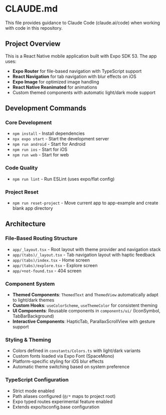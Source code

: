 # CLAUDE.md

This file provides guidance to Claude Code (claude.ai/code) when working with code in this repository.

## Project Overview

This is a React Native mobile application built with Expo SDK 53. The app uses:
- **Expo Router** for file-based navigation with TypeScript support
- **React Navigation** for tab navigation with blur effects on iOS
- **Expo Image** for optimized image handling
- **React Native Reanimated** for animations
- Custom themed components with automatic light/dark mode support

## Development Commands

### Core Development
- `npm install` - Install dependencies
- `npx expo start` - Start the development server
- `npm run android` - Start for Android
- `npm run ios` - Start for iOS  
- `npm run web` - Start for web

### Code Quality
- `npm run lint` - Run ESLint (uses expo/flat config)

### Project Reset
- `npm run reset-project` - Move current app to app-example and create blank app directory

## Architecture

### File-Based Routing Structure
- `app/_layout.tsx` - Root layout with theme provider and navigation stack
- `app/(tabs)/_layout.tsx` - Tab navigation layout with haptic feedback
- `app/(tabs)/index.tsx` - Home screen
- `app/(tabs)/explore.tsx` - Explore screen
- `app/+not-found.tsx` - 404 screen

### Component System
- **Themed Components**: `ThemedText` and `ThemedView` automatically adapt to light/dark themes
- **Custom Hooks**: `useColorScheme`, `useThemeColor` for consistent theming
- **UI Components**: Reusable components in `components/ui/` (IconSymbol, TabBarBackground)
- **Interactive Components**: HapticTab, ParallaxScrollView with gesture support

### Styling & Theming
- Colors defined in `constants/Colors.ts` with light/dark variants
- Custom fonts loaded via Expo Font (SpaceMono)
- Platform-specific styling for iOS blur effects
- Automatic theme switching based on system preference

### TypeScript Configuration
- Strict mode enabled
- Path aliases configured (`@/*` maps to project root)
- Expo typed routes experimental feature enabled
- Extends expo/tsconfig.base configuration